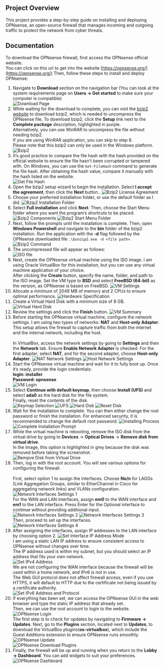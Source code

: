 ## Project Overview
This project provides a step-by-step guide on installing and deploying OPNsense, an open-source firewall that manages incoming and outgoing traffic to protect the network from cyber threats.

## Documentation
To download the OPNsense firewall, first access the OPNsense official website. <br />
You can click on this url to get into the website [https://opnsense.org/](https://opnsense.org/)
Then, follow these steps to install and deploy OPNsense:
1. Navigate to **Download** section on the navigation bar (You can look at the system requirements page on **Users -> Get started** to make sure your computer is compatible)<br />
  ![Download Page](images/download-page.png)
2. While waiting for the download to complete, you can visit the [bzip2 website](https://gnuwin32.sourceforge.net/packages/bzip2.htm) to download bzip2, which is needed to uncompress the OPNsense file. To download bzip2, click the **Setup** link next to the **Complete  package** description, highlighted in purple.<br />
  Alternatively, you can use WinRAR to uncompress the file without needing bzip2.<br />
  If you are using WinRAR application, you can skip to step 8.<br />
  Please note that this bzip2 can only be used in the Windows platform.<br />
  ![Bzip2](images/bzip2.png)
3. It’s good practice to compare the file hash with the hash provided on the official website to ensure the file hasn’t been corrupted or tampered with. On Windows, you can use the `Get-FileHash` command to generate the file hash. After obtaining the hash value, compare it manually with the hash listed on the website.<br />
   ![Get File Hash](images/hashes.png)
4. Open the bzip2 setup wizard to begin the installation. Select **I accept the agreement**, then click the **Next** button..
   ![Bzip2 License Agreement](images/bzip2-license.png)
5. Choose your preferred installation folder, or use the default folder as I did.
   ![Bzip2 Installation Folder](images/bzip2-folder.png)
6. Select **Full installation** and click **Next**. Then, choose the Start Menu folder where you want the program’s shortcuts to be placed.
   ![Bzip2 Components](images/bzip2-components.png)
   ![Bzip2 Start Menu Folder](images/bzip2-startmenu.png)
7. Next, follow the prompts until the installation is complete. Then, open **Windows Powershell** and navigate to the **bin** folder of the bzip2 installation. Run the application with the **-d** flag followed by the OPNsense downloaded file `.\bunzip2.exe -d <file path>`.
   ![Bzip2 Command](images/bzip2-command.png)
8. The uncompressed file will appear as follows:<br />
   ![ISO file](images/opnsense-iso.png)
9. Next, create the OPNsense virtual machine using the ISO image. I am using Oracle VirtualBox for this installation, but you can use any virtual machine application of your choice.<br />
   After clicking the **Create** button, specify the name, folder, and path to the ISO image. Set the VM type to **BSD** and select **FreeBSD (64-bit)** as the version, as OPNsense is based on FreeBSD.
   ![VM Settings](images/vm-settings.png)
10. Allocate a minimum of 2048 MB of memory and 2 CPUs to ensure optimal performance.
   ![Hardware Specification](images/hardware-specs.png)
11. Create a Virtual Hard Disk with a minimum size of 8 GB.
   ![Virtual Hard Disk](images/vharddisk.png)
12. Review the settings and click the **Finish** button.
   ![VM Summary](images/vm-summary.png)
13. Before starting the OPNsense virtual machine, configure the network settings. I am using two types of networks: **NAT** and **Host-only Adapter**. This setup allows the firewall to capture traffic from both the internet and the internal network, including the host.<br /><br />
    In VirtualBox, access the network settings by going to **Settings** and then the **Network** tab. Ensure **Enable Network Adapter** is checked. For the first adapter, select **NAT**, and for the second adapter, choose **Host-only Adapter**.
   ![NAT Network Settings](images/NAT.png)
   ![Host Network Settings](images/host.png)
14. Start the OPNsense virtual machine and wait for it to fully boot up. Once it’s ready, provide the login credentials:<br />
   **login: installer**<br />
   **Password: opnsense**<br />
   ![VM Login](images/vm-login.png)
15. Select **Continue with default keymap**, then choose **Install (UFS)** and select **ada0** as the hard disk for the file system. <br />
    Finally, reset the contents of the disk. <br />
   ![Keymap Selection](images/keymap.png)
   ![UFS](images/ufs.png)
   ![Hard Disk](images/harddisk.png)
   ![Reset Disk](images/reset-disk.png)
16. Wait for the installation to complete. You can then either change the root password or finish the installation. For enhanced security, it is recommended to change the default root password.
   ![Installing Process](images/installing.png)
   ![Complete Installation Prompt](images/complete-installation.png)
17. While the virtual machine is rebooting, remove the ISO disk from the virtual drive by going to **Devices** -> **Optical Drives** -> **Remove disk from virtual drive**.<br />
   In the image, this option is highlighted in grey because the disk was removed before taking the screenshot.
   ![Rempve Disk from Virtual Drive](images/remove-disk.png)
18. Then, log in with the root account. You will see various options for configuring the firewall.<br /><br />
   First, select option 1 to assign the interfaces. Choose **No/n** for LAGGs (Link Aggregation Groups, similar to EtherChannel in Cisco for aggregating network links) and VLANs configuration.<br />
   ![Network Interfaces Settings 1](images/net-interfaces-1.png) <br />
   For the WAN and LAN interfaces, assign **em0** to the WAN interface and **em1** to the LAN interface. Press Enter for the Optional interface to continue without providing additional input.<br />
   ![Network Interfaces Settings 2](images/net-interfaces-2.png)
   ![Network Interfaces Settings 3](images/net-interfaces-3.png) <br />
   Then, proceed to set up the interfaces.<br />
   ![Network Interfaces Settings 4](images/net-interfaces-4.png)
19. After assigning the interfaces, assign IP addresses to the LAN interface by choosing option 2.
   ![Set Interface IP Address Mode](images/set-ip.png) <br />
    I am using a static LAN IP address to ensure consistent access to OPNsense without changes over time.<br />
   The IP address used is within my subnet, but you should select an IP address that fits your own network.<br />
   ![Set IPv4 Address](images/ipv4-addr.png)<br />
   We are not configuring the WAN interface because the firewall will be used within a home network, and IPv6 is not in use.<br />
   The Web GUI protocol does not affect firewall access, even if you use HTTPS, it will default to HTTP due to the certificate not being issued by a certificate authority.<br />
   ![Set IPv6 Address and Protocol](images/ipv6-proto.png)<br />
20. If everything has been set, we can access the OPNsense GUI in the web browser and type the static IP address that already set.<br />
   Then, we can use the root account to login to the website.
   ![OPNsense Login](images/login-page.png)<br />
   The first step is to check for updates by navigating to **Firmware -> Updates**. Next, go to the **Plugins** section, located next to **Updates**, to download the VirtualBox plugins(**os-virtualbox**), which include the Guest Additions extension to ensure OPNsense runs smoothly.
   ![OPNsense Update](images/update-page.png)<br />
   ![OPNsense Download Plugins](images/download-plugins.png)<br />
21. Finally, the firewall will be up and running when you return to the **Lobby -> Dashboard**. You can add widgets to suit your preferences.
   ![OPNsense Dashboard](images/dashboard.png)
